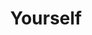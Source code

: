 ---
title: Yourself
layout: revealjs-exercise
goal: "Learn several sentences to describe who you are."
why:
  - "Talking about yourself is <em>the</em> most relevant content to know."
  - "It covers a lot of vocabulary, sentence structures, and even grammar."
  - "You'll be able to speak for ~1min in your target language by yourself."
standardtime: 5000

content:
  - center: "Meu nome é _____." 
    translation: "My name is _____."
    transcript: "Meu nome é Camila."
    variable: "Meu nome é (YOUR NAME)."
  - center: "Todo mundo me conhece como _____."
    translation: "Everyone calls me _____."
    transcript: "Todo mundo me conhece como Mila."
    variable: "Todo mundo me conhece como (NICK)."
  - center: "Eu nasci em _____."
    translation: "I was born in _____."
    transcript: "Eu nasci em Salvador."
    variable: "Eu nasci em (CITY)."
  - center: "Eu cresci em _____."
    translation: "I grew up in _____."
    transcript: "Eu cresci em Salvador."
    variable: "Eu cresci em (CITY)."
  - center: "Eu atualmente vivo em _____."
    translation: "I currently live in _____."
    transcript: "Eu atualmente vivo em Nova York."
    variable: "Eu atualmente vivo em (CITY)."
  - center: "Meu endereço de e-mail é __________ arroba _____ ponto _____."
    translation: "My email address is _____ @ _____ . _____."
    transcript: "Meu endereço de e-mail é camila @ email . com"
    variable: "Meu endereço de e-mail é (EMAIL)@(SERVICE).com"
  - center: "Eu sou (solteiro/a / casado/a )."
    translation: "I am (single / married)."
    transcript: "Eu sou solteira."
    variable: "Eu sou (solteiro/casado)."
  - center: "Eu trabalho (no / na) _____."
    translation: "I work at _____."
    transcript: "Eu trabalho no banco."
    variable: "Eu trabalho na (COMPANY)."
  - center: "Eu sou (tímido/a / extrovertido/a)"
    translation: "I am (shy / outgoing)."
    transcript: "Eu sou tímida."
    variable: "Eu sou (tímido/a / extrovertido/a)"
  - center: "Meu tipo de música favorito é _____."
    translation: "My favorite kind of music is _____."
    transcript: "Meu tipo de música favorito é rock."
    variable: "Meu tipo de música favorito is (GENRE)."
  - center: "Eu (não) tenho animais de estimação."
    translation: "I (don't) have (any) pets."
    transcript: "Eu não tenho animais de estimação."
    variable: "Eu (tenho / não tenho) animais de estimação."
---
